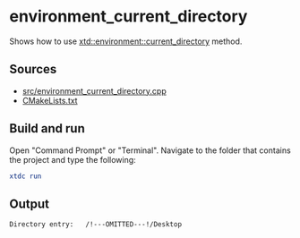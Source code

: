 # environment_current_directory

Shows how to use [xtd::environment::current_directory](https://gammasoft71.github.io/xtd/reference_guides/latest/classxtd_1_1environment.html#a981ec9665ba83e12a0241c37017c9ec7) method.

## Sources

* [src/environment_current_directory.cpp](src/environment_current_directory.cpp)
* [CMakeLists.txt](CMakeLists.txt)

## Build and run

Open "Command Prompt" or "Terminal". Navigate to the folder that contains the project and type the following:

```cmake
xtdc run
```

## Output

```
Directory entry:   /!---OMITTED---!/Desktop
```
